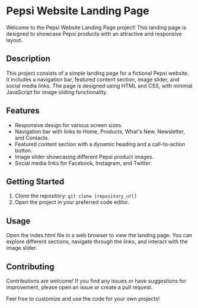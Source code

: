 # Pepsi Website Landing Page

Welcome to the Pepsi Website Landing Page project! This landing page is designed to showcase Pepsi products with an attractive and responsive layout.

## Description
This project consists of a simple landing page for a fictional Pepsi website. It includes a navigation bar, featured content section, image slider, and social media links. The page is designed using HTML and CSS, with minimal JavaScript for image sliding functionality.

## Features
- Responsive design for various screen sizes.
- Navigation bar with links to Home, Products, What's New, Newsletter, and Contacts.
- Featured content section with a dynamic heading and a call-to-action button.
- Image slider showcasing different Pepsi product images.
- Social media links for Facebook, Instagram, and Twitter.

## Getting Started
1. Clone the repository: `git clone [repository_url]`
2. Open the project in your preferred code editor.

## Usage
Open the index.html file in a web browser to view the landing page. You can explore different sections, navigate through the links, and interact with the image slider.

## Contributing
Contributions are welcome! If you find any issues or have suggestions for improvement, please open an issue or create a pull request.

Feel free to customize and use the code for your own projects!
